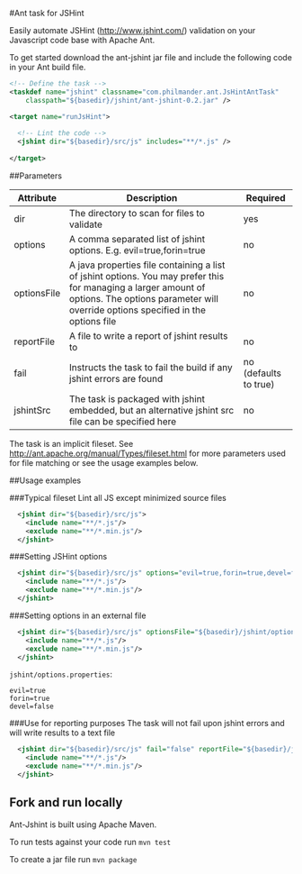 #Ant task for JSHint

Easily automate JSHint (http://www.jshint.com/) validation on your Javascript code base with Apache Ant.

To get started download the ant-jshint jar file and include the following code in your Ant build file.

```xml
<!-- Define the task -->
<taskdef name="jshint" classname="com.philmander.ant.JsHintAntTask" 
    classpath="${basedir}/jshint/ant-jshint-0.2.jar" />

<target name="runJsHint">
  
  <!-- Lint the code -->
  <jshint dir="${basedir}/src/js" includes="**/*.js" />
    
</target>
```

##Parameters

Attribute   | Description | Required
----------- | ----------- | ------------------
dir         | The directory to scan for files to validate | yes
options     | A comma separated list of jshint options. E.g. evil=true,forin=true | no
optionsFile | A java properties file containing a list of jshint options. You may prefer this for managing a larger amount of options. The options parameter will override options specified in the options file | no
reportFile  | A file to write a report of jshint results to | no
fail        | Instructs the task to fail the build if any jshint errors are found | no (defaults to true)
jshintSrc   | The task is packaged with jshint embedded, but an alternative jshint src file can be specified here | no

The task is an implicit fileset. See http://ant.apache.org/manual/Types/fileset.html for more parameters used for file matching or see the usage examples below.

##Usage examples

###Typical fileset
Lint all JS except minimized source files

```xml
  <jshint dir="${basedir}/src/js">
    <include name="**/*.js"/>
    <exclude name="**/*.min.js"/>
  </jshint>
```

###Setting JSHint options

```xml
  <jshint dir="${basedir}/src/js" options="evil=true,forin=true,devel=false">
    <include name="**/*.js"/>
    <exclude name="**/*.min.js"/>
  </jshint>
```

###Setting options in an external file

```xml
  <jshint dir="${basedir}/src/js" optionsFile="${basedir}/jshint/options.properties">
    <include name="**/*.js"/>
    <exclude name="**/*.min.js"/>
  </jshint>
```
`jshint/options.properties`:
 
    evil=true
    forin=true
    devel=false


###Use for reporting purposes
The task will not fail upon jshint errors and will write results to a text file

```xml
  <jshint dir="${basedir}/src/js" fail="false" reportFile="${basedir}/jshint/results.txt">
    <include name="**/*.js"/>
    <exclude name="**/*.min.js"/>
  </jshint>
```

## Fork and run locally ##

Ant-Jshint is built using Apache Maven. 

To run tests against your code run `mvn test`

To create a jar file run `mvn package`